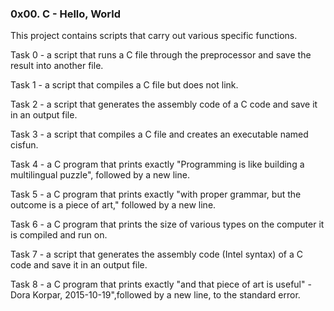 ### 0x00. C - Hello, World

This project contains scripts that carry out various specific functions.

Task 0 - a script that runs a C file through the preprocessor and save the result into another file.

Task 1 - a script that compiles a C file but does not link.

Task 2 - a script that generates the assembly code of a C code and save it in an output file.

Task 3 - a script that compiles a C file and creates an executable named cisfun.

Task 4 - a C program that prints exactly "Programming is like building a multilingual puzzle", followed by a new line.

Task 5 - a C program that prints exactly "with proper grammar, but the outcome is a piece of art," followed by a new line.

Task 6 - a C program that prints the size of various types on the computer it is compiled and run on.

Task 7 - a script that generates the assembly code (Intel syntax) of a C code and save it in an output file.

Task 8 - a C program that prints exactly "and that piece of art is useful" - Dora Korpar, 2015-10-19",followed by a new line, to the standard error.

